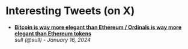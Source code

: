 # Interesting Tweets (on X)

- [**Bitcoin is way more elegant than Ethereum / Ordinals is way more elegant than Ethereum tokens**](https://twitter.com/sull/status/1747113468648399044)
  <br/>_sull (@sull) - January 16, 2024_
